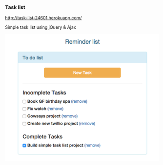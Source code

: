 ### Task list
http://task-list-24601.herokuapp.com/

Simple task list using jQuery & Ajax

<img src="task_list.png">

